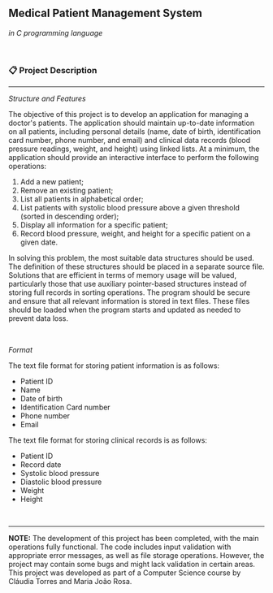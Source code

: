 ## Medical Patient Management System
*in C programming language*

&nbsp;

### 📋 Project Description
---

*Structure and Features*

The objective of this project is to develop an application for managing a doctor's patients. The application should maintain up-to-date information on all patients, including personal details (name, date of birth, identification card number, phone number, and email) and clinical data records (blood pressure readings, weight, and height) using linked lists. At a minimum, the application should provide an interactive interface to perform the following operations:

1. Add a new patient;
2. Remove an existing patient;
3. List all patients in alphabetical order;
4. List patients with systolic blood pressure above a given threshold (sorted in descending order);
6. Display all information for a specific patient;
7. Record blood pressure, weight, and height for a specific patient on a given date.

In solving this problem, the most suitable data structures should be used. The definition of these structures should be placed in a separate source file. Solutions that are efficient in terms of memory usage will be valued, particularly those that use auxiliary pointer-based structures instead of storing full records in sorting operations. The program should be secure and ensure that all relevant information is stored in text files. These files should be loaded when the program starts and updated as needed to prevent data loss.

&nbsp;

*Format*

The text file format for storing patient information is as follows:
- Patient ID
- Name
- Date of birth
- Identification Card number
- Phone number
- Email

The text file format for storing clinical records is as follows:
- Patient ID
- Record date
- Systolic blood pressure
- Diastolic blood pressure
- Weight
- Height

&nbsp;

---

**NOTE:** The development of this project has been completed, with the main operations fully functional. The code includes input validation with appropriate error messages, as well as file storage operations. However, the project may contain some bugs and might lack validation in certain areas. This project was developed as part of a Computer Science course by Cláudia Torres and Maria João Rosa.
